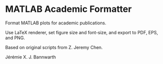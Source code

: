 # MATLAB Academic Formatter

Format MATLAB plots for academic publications.

Use LaTeX renderer, set figure size and font-size, and export to PDF, EPS, and PNG.

Based on original scripts from Z. Jeremy Chen.

Jérémie X. J. Bannwarth